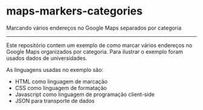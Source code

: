 maps-markers-categories
=======================

Marcando vários endereços no Google Maps separados por categoria
_____________________________________________________________________

Este repositório contem um exemplo de como marcar vários endereços no Google Maps organizados por categoria.
Para ilustrar o exemplo foram usados dados de universidades.

As linguagens usadas no exemplo são:

- HTML como linguagem de marcação
- CSS como linguagem de formatação
- Javascript como linguagem de programação client-side
- JSON para transporte de dados